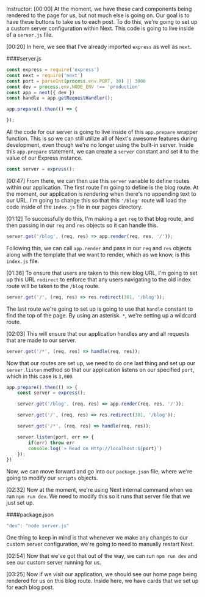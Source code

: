 Instructor: [00:00] At the moment, we have these card components being rendered to the page for us, but not much else is going on. Our goal is to have these buttons to take us to each post. To do this, we're going to set up a custom server configuration within Next. This code is going to live inside of a `server.js` file.

[00:20] In here, we see that I've already imported `express` as well as `next`. 

####server.js
```javascript
const express = require('express')
const next = require('next')
const port = parseInt(process.env.PORT, 10) || 3000
const dev = process.env.NODE_ENV !== 'production'
const app = next({ dev })
const handle = app.getRequestHandler();

app.prepare().then(() => {

});
```

All the code for our server is going to live inside of this `app.prepare` wrapper function. This is so we can still utilize all of Next's awesome features during development, even though we're no longer using the built-in server. Inside this `app.prepare` statement, we can create a `server` constant and set it to the value of our Express instance.

```javascript
const server = express();
```

[00:47] From there, we can then use this `server` variable to define routes within our application. The first route I'm going to define is the blog route. At the moment, our application is rendering when there's no appending text to our URL. I'm going to change this so that this `'/blog'` route will load the code inside of the `index.js` file in our pages directory.

[01:12] To successfully do this, I'm making a `get` `req` to that blog route, and then passing in our `req` and `res` objects so it can handle this. 

```javascript
server.get('/blog', (req, res) => app.render(req, res, '/'));
```

Following this, we can call `app.render` and pass in our `req` and `res` objects along with the template that we want to render, which as we know, is this `index.js` file.

[01:36] To ensure that users are taken to this new blog URL, I'm going to set up this URL `redirect` to enforce that any users navigating to the old index route will be taken to the `/blog` route. 

```javascript
server.get('/', (req, res) => res.redirect(301, '/blog'));

```

The last route we're going to set up is going to use that `handle` constant to find the top of the page. By using an asterisk. `*`, we're setting up a wildcard route.

[02:03] This will ensure that our application handles any and all requests that are made to our server. 

```javascript
server.get('/*', (req, res) => handle(req, res));
```

Now that our routes are set up, we need to do one last thing and set up our `server.listen` method so that our application listens on our specified `port`, which in this case is `3,000`. 

```javascript
app.prepare().then(() => {
    const server = express();

    server.get('/blog', (req, res) => app.render(req, res, '/'));

    server.get('/', (req, res) => res.redirect(301, '/blog'));

    server.get('/*', (req, res) => handle(req, res));

    server.listen(port, err => {
        if(err) throw err
        console.log(`> Read on Http://localhost:${port}`)
    });
})
```

Now, we can move forward and go into our `package.json` file, where we're going to modify our `scripts` objects.

[02:32] Now at the moment, we're using Next internal command when we run `npm run dev`. We need to modify this so it runs that server file that we just set up. 

####package.json
```javascript
"dev": "node server.js"
```

One thing to keep in mind is that whenever we make any changes to our custom server configuration, we're going to need to manually restart Next.

[02:54] Now that we've got that out of the way, we can run `npm run dev` and see our custom server running for us. 

[03:25] Now if we visit our application, we should see our home page being rendered for us on this blog route. Inside here, we have cards that we set up for each blog post.